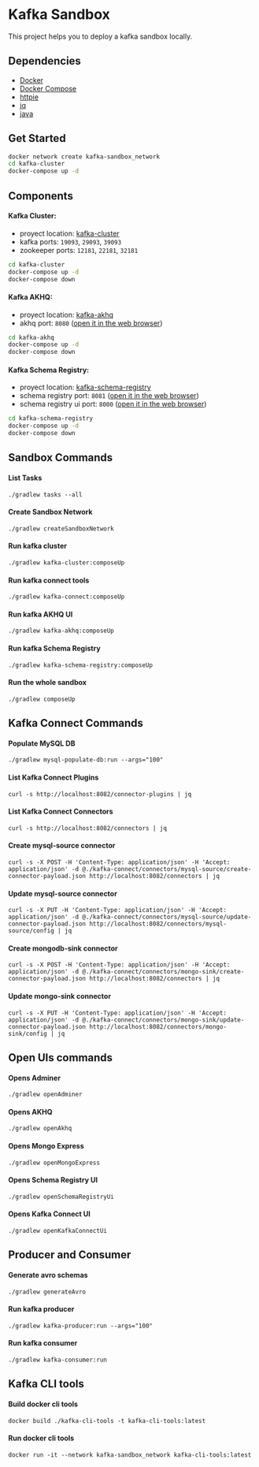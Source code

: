 # Kafka Sandbox

This project helps you to deploy a kafka sandbox locally.

## Dependencies

- [Docker](https://www.docker.com/)
- [Docker Compose](https://docs.docker.com/compose/)
- [httpie](https://httpie.io/)
- [jq](https://stedolan.github.io/jq/)
- [java](https://www.java.com/en/download/)

## Get Started

```bash
docker network create kafka-sandbox_network
cd kafka-cluster
docker-compose up -d
```

## Components

#### Kafka Cluster:

- proyect location: [kafka-cluster](kafka-cluster)
- kafka ports: `19093`, `29093`, `39093`
- zookeeper ports: `12181`, `22181`, `32181`

```bash
cd kafka-cluster
docker-compose up -d
docker-compose down
```

#### Kafka AKHQ:

- proyect location: [kafka-akhq](kafka-akhq)
- akhq port: `8080` ([open it in the web browser](http://localhost:8080/))

```bash
cd kafka-akhq
docker-compose up -d
docker-compose down
```

#### Kafka Schema Registry:

- proyect location: [kafka-schema-registry](kafka-schema-registryq)
- schema registry port: `8081` ([open it in the web browser](http://localhost:8081/))
- schema registry ui port: `8000` ([open it in the web browser](http://localhost:8000/))

```bash
cd kafka-schema-registry
docker-compose up -d
docker-compose down
```

## Sandbox Commands

#### List Tasks

```
./gradlew tasks --all
```

#### Create Sandbox Network

```
./gradlew createSandboxNetwork
```

#### Run kafka cluster

```
./gradlew kafka-cluster:composeUp
```

#### Run kafka connect tools

```
./gradlew kafka-connect:composeUp
```

#### Run kafka AKHQ UI

```
./gradlew kafka-akhq:composeUp
```

#### Run kafka Schema Registry

```
./gradlew kafka-schema-registry:composeUp
```

#### Run the whole sandbox

```
./gradlew composeUp
```

## Kafka Connect Commands

#### Populate MySQL DB

```
./gradlew mysql-populate-db:run --args="100"
```

#### List Kafka Connect Plugins

```
curl -s http://localhost:8082/connector-plugins | jq
```

#### List Kafka Connect Connectors

```
curl -s http://localhost:8082/connectors | jq
```

#### Create mysql-source connector

```
curl -s -X POST -H 'Content-Type: application/json' -H 'Accept: application/json' -d @./kafka-connect/connectors/mysql-source/create-connector-payload.json http://localhost:8082/connectors | jq
```

#### Update mysql-source connector

```
curl -s -X PUT -H 'Content-Type: application/json' -H 'Accept: application/json' -d @./kafka-connect/connectors/mysql-source/update-connector-payload.json http://localhost:8082/connectors/mysql-source/config | jq
```

#### Create mongodb-sink connector

```
curl -s -X POST -H 'Content-Type: application/json' -H 'Accept: application/json' -d @./kafka-connect/connectors/mongo-sink/create-connector-payload.json http://localhost:8082/connectors | jq
```

#### Update mongo-sink connector

```
curl -s -X PUT -H 'Content-Type: application/json' -H 'Accept: application/json' -d @./kafka-connect/connectors/mongo-sink/update-connector-payload.json http://localhost:8082/connectors/mongo-sink/config | jq
```

## Open UIs commands

#### Opens Adminer

```
./gradlew openAdminer
```

#### Opens AKHQ

```
./gradlew openAkhq
```

#### Opens Mongo Express

```
./gradlew openMongoExpress
```

#### Opens Schema Registry UI

```
./gradlew openSchemaRegistryUi
```

#### Opens Kafka Connect UI

```
./gradlew openKafkaConnectUi
```

## Producer and Consumer

#### Generate avro schemas

```
./gradlew generateAvro
```

#### Run kafka producer

```
./gradlew kafka-producer:run --args="100"
```

#### Run kafka consumer

```
./gradlew kafka-consumer:run
```

## Kafka CLI tools

#### Build docker cli tools

```
docker build ./kafka-cli-tools -t kafka-cli-tools:latest
```

#### Run docker cli tools

```
docker run -it --network kafka-sandbox_network kafka-cli-tools:latest
```